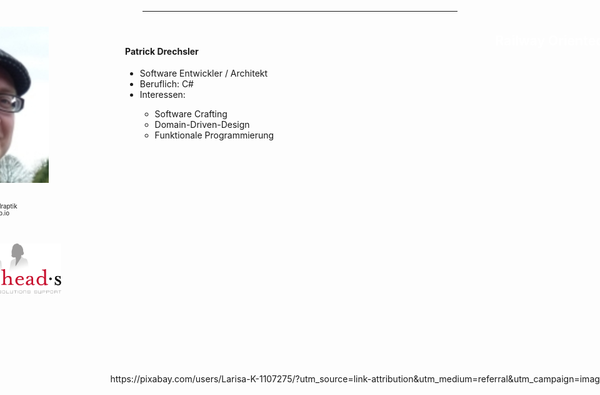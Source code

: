 <!-- .slide: data-background="images/railroad-tracks-163518_1280.jpg" -->

<h2 style="position: absolute; top: 70px; right: -150px; color: white; text-transform: none;">Railway Oriented Programming</h2>

<div style="position: absolute; top: 520px; right: -150px; color: #ccc; text-transform: none; text-align: right" class="my-shadow">
NUG Gelsenkirchen</br><i class="fa fa-calendar" aria-hidden="true"></i>&nbsp;2019-05-07
</div>

<div style="position: absolute; top: 520px; left: -145px; color: #ccc; text-transform: none; text-align: right" class="my-shadow">
<ul style="list-style: none;">
<li>Patrick Drechsler</li>
<li><i class="fa fa-twitter" aria-hidden="true"></i>&nbsp;@drechsler</li>
<li>Redheads Ltd.</li>
</ul>
</div>

<div style="position: absolute; top: 630px; right: -16%;">
  <p class="img-src">https://pixabay.com/users/Larisa-K-1107275/?utm_source=link-attribution&amp;utm_medium=referral&amp;utm_campaign=image&amp;utm_content=163518</p>
</div>

---

<img src="images/drechsler-profile.jpg" class="borderless" style="position: relative; top: 10px; left: -400px; height: 250px">

<div style="position: absolute; top: 100px; left: 200px; height: 1000px; width: 800px;">
  <h4>Patrick Drechsler</h4>
  <ul class="small-font">
    <li>Software Entwickler / Architekt</li>
    <li>Beruflich: C#</li>
    <li>Interessen:</li>
    <ul>
      <li>Software Crafting</li>
      <li>Domain-Driven-Design</li>
      <li>Funktionale Programmierung</li>
    </ul>
  </ul>
</div>

<div style="position: absolute; top: 350px; left: -8%">
  <ul style="list-style: none; font-size: 70%;">
    <li><i class="fa fa-twitter" aria-hidden="true"></i>&nbsp;@drechsler</li>
    <li><i class="fa fa-github" aria-hidden="true"></i> github.com/draptik</li>
    <li><i class="fa fa-globe" aria-hidden="true"></i> draptik.github.io</li>
    <li><i class="fa fa-briefcase" aria-hidden="true"></i> redheads.de</li>
    <li style="margin-top: 2rem;"><img src="images/redheads-logo.png" class="borderless" style="height: 80px;"></li>
  </ul>
</div>
